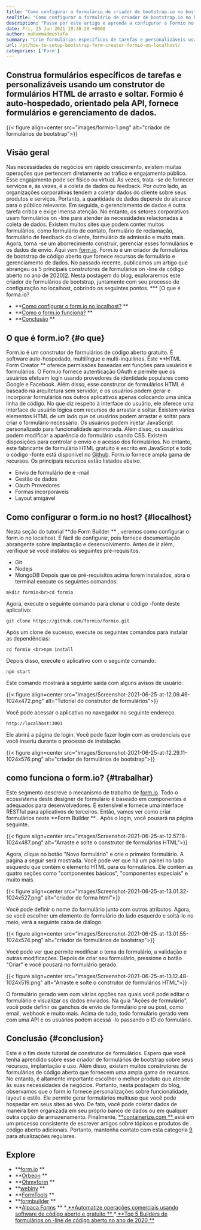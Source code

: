 ```yaml
---
title: "Como configurar o formulário de criador de bootstrap.io no host localhost" 
seoTitle: "Como configurar o formulário de criador de bootstrap.io no host localhost" 
description: "Passe por este artigo e aprenda a configurar o Formio no localhost. Este criador de formulários de bootstrap é gratuito, extensível e oferece integrações de terceiros." 
date: Fri, 25 Jun 2021 10:30:28 +0000
author: muhammadmustafa
summary: "Crie formulários específicos de tarefas e personalizáveis ​​usando um construtor de formas HTML de arrasto e solte. Formio é auto-hospedado, orientado pela API, fornece formulários e gerenciamento de dados." 
url: /pt/how-to-setup-bootstrap-form-creator-formio-on-localhost/
categories: ['Form']
---
```


## Construa formulários específicos de tarefas e personalizáveis ​​usando um construtor de formulários HTML de arrasto e soltar. Formio é auto-hospedado, orientado pela API, fornece formulários e gerenciamento de dados.

{{< figure align=center src="images/formio-1.png" alt="criador de formulários de bootstrap">}}


## **Visão geral**
Nas necessidades de negócios em rápido crescimento, existem muitas operações que pertencem diretamente ao tráfico e engajamento público. Esse engajamento pode ser físico ou virtual. Às vezes, trata -se de fornecer serviços e, às vezes, é a coleta de dados ou feedback. Por outro lado, as organizações corporativas tendem a coletar dados do cliente sobre seus produtos e serviços. Portanto, a quantidade de dados depende do alcance para o público relevante. Em seguida, o gerenciamento de dados é outra tarefa crítica e exige imensa atenção.
No entanto, os setores corporativos usam formulários on -line para atender às necessidades relacionadas à coleta de dados. Existem muitos sites que podem conter muitos formulários, como formulário de contato, formulário de reclamação, formulário de feedback do cliente, formulário de admissão e muito mais. Agora, torna -se um aborrecimento construir, gerenciar esses formulários e os dados de envio. Aqui vem [form.io][1]. Form.io é um criador de formulários de bootstrap de código aberto que fornece recursos de formulário e gerenciamento de dados. No passado recente, publicamos um artigo que abrangeu os 5 principais construtores de formulários on -line de código aberto no ano de 2020][2]. Nesta postagem do blog, exploraremos este criador de formulários de bootstrap, juntamente com seu processo de configuração no localhost, cobrindo os seguintes pontos.
  *** [O que é forma.io?
  * **[Como configurar o form.io no localhost?][4] ** 
  * **[Como o form.io funciona?][5] ** 
  * **[Conclusão][6] ** 

## O que é form.io?   {#o que}
Form.io é um construtor de formulários de código aberto gratuito. É software auto-hospedado, multilíngue e multi-inquilinos. Este  **HTML Form Creator **  oferece permissões baseadas em funções para usuários e formulários. O Form.io fornece autenticação OAuth e permite que os usuários efetuem login usando provedores de identidade populares como Google e Facebook. Além disso, esse construtor de formulários HTML é baseado na arquitetura sem servidor, e os usuários podem gerar e incorporar formulários nos outros aplicativos apenas colocando uma única linha de código. No que diz respeito à interface do usuário, ele oferece uma interface de usuário lógica com recursos de arrastar e soltar. Existem vários elementos HTML de um lado que os usuários podem arrastar e soltar para criar o formulário necessário. Os usuários podem injetar JavaScript personalizado para funcionalidade aprimorada. Além disso, os usuários podem modificar a aparência do formulário usando CSS. Existem disposições para controlar o envio e o acesso dos formulários. No entanto, este fabricante de formulário HTML gratuito é escrito em JavaScript e todo o código -fonte está disponível no [Github][7].
Form.io fornece ampla gama de recursos. Os principais recursos estão listados abaixo.
  * Envio de formulário de e -mail
  * Gestão de dados
  * Oauth Provedores
  * Formas incorporáveis
  * Layout amigável

## Como configurar o form.io no host?   {#localhost}
Nesta seção do tutorial  **do Form Builder ** , veremos como configurar o form.io no localhost. É fácil de configurar, pois fornece documentação abrangente sobre implantação e desenvolvimento.
Antes de ir além, verifique se você instalou os seguintes pré-requisitos.
  * Git
  * Nodejs
  * MongoDB
Depois que os pré-requisitos acima forem instalados, abra o terminal execute os seguintes comandos:
```
mkdir formio<br>cd formio
```
Agora, execute o seguinte comando para clonar o código -fonte deste aplicativo:
```
git clone https://github.com/formio/formio.git
```
Após um clone de sucesso, execute os seguintes comandos para instalar as dependências:
```
cd formio <br>npm install
```
Depois disso, execute o aplicativo com o seguinte comando:
```
npm start 
```
Este comando mostrará a seguinte saída com alguns avisos de usuário:

{{< figure align=center src="images/Screenshot-2021-06-25-at-12.09.46-1024x472.png" alt="Tutorial do construtor de formulários">}}

Você pode acessar o aplicativo no navegador no seguinte endereço.
```
http://localhost:3001 
```
Ele abrirá a página de login. Você pode fazer login com as credenciais que você inseriu durante o processo de instalação.

{{< figure align=center src="images/Screenshot-2021-06-25-at-12.29.11-1024x576.png" alt="criador de formulários de bootstrap">}}


## como funciona o form.io?   {#trabalhar}
Este segmento descreve o mecanismo de trabalho de [form.io][1]. Todo o ecossistema deste designer de formulário é baseado em componentes e adequados para desenvolvedores. É extensível e fornece uma interface RESTful para aplicativos de terceiros. Então, vamos ver como criar formulários neste  **Form Builder ** .
Após o login, você pousará na página seguinte.

{{< figure align=center src="images/Screenshot-2021-06-25-at-12.57.18-1024x487.png" alt="Arraste e solte o construtor de formulários HTML">}}

Agora, clique no botão "Novo formulário" e crie o primeiro formulário. A página a seguir será mostrada. Você pode ver que há um painel no lado esquerdo que contém o elemento HTML para os formulários. Ele contém as quatro seções como "componentes básicos", "componentes especiais" e muito mais.

{{< figure align=center src="images/Screenshot-2021-06-25-at-13.01.32-1024x527.png" alt="criador de forma html">}}

Você pode definir o nome do formulário junto com outros atributos. Agora, se você escolher um elemento de formulário do lado esquerdo e soltá-lo no meio, verá a seguinte caixa de diálogo.

{{< figure align=center src="images/Screenshot-2021-06-25-at-13.01.55-1024x574.png" alt="criador de formulários de bootstrap">}}

Você pode ver que permite modificar o tema do formulário, a validação e outras modificações. Depois de criar seu formulário, pressione o botão "Criar" e você pousará no formulário gerado.

{{< figure align=center src="images/Screenshot-2021-06-25-at-13.12.48-1024x519.png" alt="Arraste e solte o construtor de formulários HTML">}}

O formulário gerado vem com várias opções nas quais você pode editar o formulário e visualizar os dados enviados. Na guia "Ações de formulário", você pode definir os ganchos de envio de formulário pré ou post, como email, webhook e muito mais. Acima de tudo, todo formulário gerado vem com uma API e os usuários podem acessá -lo passando o ID do formulário.

## Conclusão   {#conclusion}
Este é o fim deste tutorial de construtor de formulários. Espero que você tenha aprendido sobre esse criador de formulários de bootstrap sobre seus recursos, implantação e uso. Além disso, existem muitos construtores de formulários de código aberto que fornecem uma ampla gama de recursos. No entanto, é altamente importante escolher o melhor produto que atende às suas necessidades de negócios. Portanto, nesta postagem do blog, observamos que o form.io fornece personalizações sobre funcionalidade, layout e estilo. Ele permite gerar formulários multiuso que você pode hospedar em seus sites ao vivo. De fato, você pode coletar dados de maneira bem organizada em seu próprio banco de dados ou em qualquer outra opção de armazenamento.
Finalmente, [ **containerize.com ** ][8] está em um processo consistente de escrever artigos sobre tópicos e produtos de código aberto adicionais. Portanto, mantenha contato com esta categoria [9][9] para atualizações regulares.

## Explore
  * **[form.io][1] ** 
  * **[Orbeon][10] ** 
  * **[Ohmyform][11] ** 
  * **[webiny][12] ** 
  * **[FormTools][13] ** 
  * **[formbuilder][14] ** 
  * **[Alpaca Forms][15] ** 
  *[ **Automatize operações comerciais usando software de código aberto e gratuito ** ][16]
  *[ **Top 5 Builders de formulários on -line de código aberto no ano de 2020 ** ][2]

  
[1]: https://products.containerize.com/form/formio/
[2]: https://blog.containerize.com/form/top-5-open-source-online-form-builders-in-year-2020/
[3]: #what
[4]: #localhost
[5]: #work
[6]: #Conclusion
[7]: https://github.com/formio/formio
[8]: https://www.containerize.com/
[9]: https://products.containerize.com/form/
[10]: https://products.containerize.com/form/orbeon/
[11]: https://products.containerize.com/form/ohmyform/
[12]: https://products.containerize.com/form/webiny/
[13]: https://products.containerize.com/form/formtools/
[14]: https://products.containerize.com/form/formbuilder/
[15]: https://products.containerize.com/form/alpaca/
[16]: https://blog.containerize.com/blogging/automate-business-operations-using-open-source-software/
